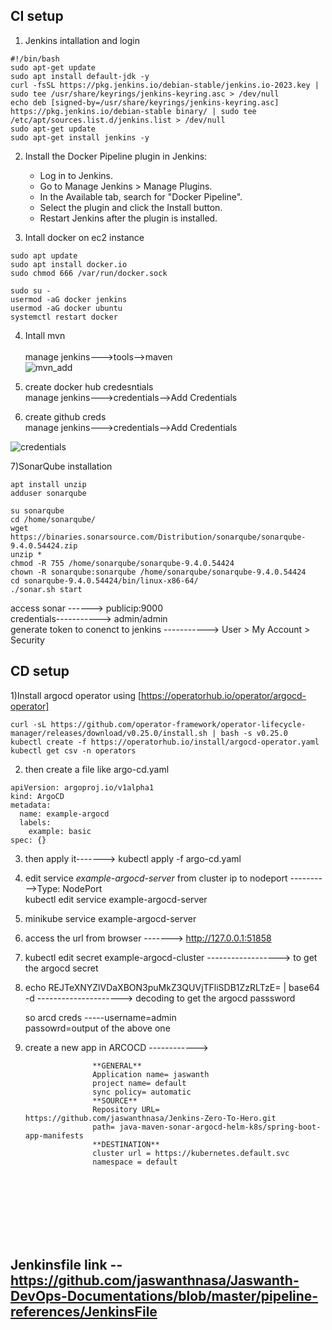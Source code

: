 ## CI setup
1) Jenkins intallation and login <br>

```
#!/bin/bash
sudo apt-get update
sudo apt install default-jdk -y
curl -fsSL https://pkg.jenkins.io/debian-stable/jenkins.io-2023.key | sudo tee /usr/share/keyrings/jenkins-keyring.asc > /dev/null
echo deb [signed-by=/usr/share/keyrings/jenkins-keyring.asc] https://pkg.jenkins.io/debian-stable binary/ | sudo tee /etc/apt/sources.list.d/jenkins.list > /dev/null
sudo apt-get update
sudo apt-get install jenkins -y
```

2) Install the Docker Pipeline plugin in Jenkins:

   - Log in to Jenkins.
   - Go to Manage Jenkins > Manage Plugins.
   - In the Available tab, search for "Docker Pipeline".
   - Select the plugin and click the Install button.
   - Restart Jenkins after the plugin is installed.

3)  Intall docker on ec2 instance
  
   ```
   sudo apt update
   sudo apt install docker.io
   sudo chmod 666 /var/run/docker.sock
   ```
   ```
  sudo su - 
  usermod -aG docker jenkins
  usermod -aG docker ubuntu
  systemctl restart docker
   ```

4) Intall mvn <br><br>
 manage jenkins--->tools-->maven <br>
![mvn_add](https://github.com/jaswanthnasa/Jaswanth-DevOps-Documentations/assets/92042814/d67b8c6a-7993-4056-8cd9-ecf36af574dc)

5) create docker hub credesntials  <br>
 manage jenkins--->credentials-->Add Credentials

6) create github creds <br>
 manage jenkins--->credentials-->Add Credentials

![credentials](https://github.com/jaswanthnasa/Jaswanth-DevOps-Documentations/assets/92042814/35e8823b-732d-4d5e-ae50-959bb7b71127)

7)SonarQube installation
```
apt install unzip
adduser sonarqube
```
```
su sonarqube
cd /home/sonarqube/
wget https://binaries.sonarsource.com/Distribution/sonarqube/sonarqube-9.4.0.54424.zip
unzip *
chmod -R 755 /home/sonarqube/sonarqube-9.4.0.54424
chown -R sonarqube:sonarqube /home/sonarqube/sonarqube-9.4.0.54424
cd sonarqube-9.4.0.54424/bin/linux-x86-64/
./sonar.sh start
```
   access sonar ------> publicip:9000 <br>
   credentials-----------> admin/admin <br>
   generate token to conenct to jenkins -----------> User > My Account > Security
   






## CD setup

1)Install argocd operator using [https://operatorhub.io/operator/argocd-operator] 

```
curl -sL https://github.com/operator-framework/operator-lifecycle-manager/releases/download/v0.25.0/install.sh | bash -s v0.25.0
kubectl create -f https://operatorhub.io/install/argocd-operator.yaml
kubectl get csv -n operators
```

2) then create a file like argo-cd.yaml
  ```
  apiVersion: argoproj.io/v1alpha1
  kind: ArgoCD
  metadata:
    name: example-argocd
    labels:
      example: basic
  spec: {}
  ```

3) then apply it-------> kubectl apply -f argo-cd.yaml

4) edit service *example-argocd-server*  from cluster ip to nodeport ---------->Type: NodePort <br>
  kubectl edit service example-argocd-server

5) minikube service example-argocd-server

6) access the url from browser ------->  http://127.0.0.1:51858

7) kubectl edit secret example-argocd-cluster ------------------> to get the argocd secret

8) echo REJTeXNYZlVDaXBON3puMkZ3QUVjTFliSDB1ZzRLTzE= | base64 -d ---------------------> decoding to get the argocd passsword <br>

   so arcd creds -----username=admin <br>
                      passowrd=output of the above one

9) create a new app in ARCOCD  ------------> 

                      **GENERAL**
                      Application name= jaswanth
                      project name= default
                      sync policy= automatic
                      **SOURCE**
                      Repository URL= https://github.com/jaswanthnasa/Jenkins-Zero-To-Hero.git
                      path= java-maven-sonar-argocd-helm-k8s/spring-boot-app-manifests
                      **DESTINATION**
                      cluster url = https://kubernetes.default.svc
                      namespace = default 
  

<br><br><br><br><br><br>
## Jenkinsfile link -- https://github.com/jaswanthnasa/Jaswanth-DevOps-Documentations/blob/master/pipeline-references/JenkinsFile



